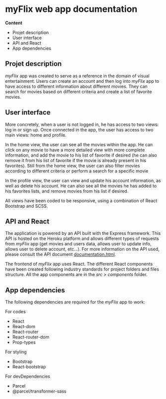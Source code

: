 # myFlix web app documentation

**Content**

- Projet description
- User interface
 - API and React
 - App dependencies

 
## Projet description

*myFlix* app was created to serve as a reference in the domain of visual entertainment. Users can create an account and then log into *myFlix* app to have access to different information about different movies. They can search for movies based on different criteria and create a list of favorite movies.

## User interface

More concretely, when a user is not logged in, he has access to two views: log in or sign up. Once connected in the app, the user has access to two main views: home and profile.

In the home view, the user can see all the movies within the app. He can click on any movie to have a more detailed view with more complete information, and add the movie to his list of favorite if desired (he can also remove it from his list of favorite if the movie is already present in his favorites). Still from the home view, the user can also filter movies according to different criteria or perform a search for a specific movie

In the profile view, the user can view and update his account information, as well as delete his account. He can also see all the movies he has added to his favorites lists, and remove movies from his list if desired.

All views have been coded to be responsive, using a combination of React Bootstrap and SCSS.

## API and React

The application is powered by an API built with the Express framework. This API is hosted on the Heroku platform  and allows different types of requests from *myFlix* app (get movies and users data, allows user to update info, allows user to delete account, etc...). For more information on the API used, please consult the API document [documentation.html](https://github.com/AlexaCai/movie-api/tree/main/public).

The frontend of *myFlix* app uses React. The different React components have been created following industry standards for project folders and files structure. All the app components are in the *src* > *components* folder.

## App dependencies

The following dependencies are required for the *myFlix* app to work:

For codes
 - React
 - React-dom
 - React-router
 - React-router-dom
 - Prop-types
 
 For styling
 
 - Bootstrap
 - React-bootstrap
 
 For devDependencies
 
 - Parcel
 - @parcel/transformer-sass